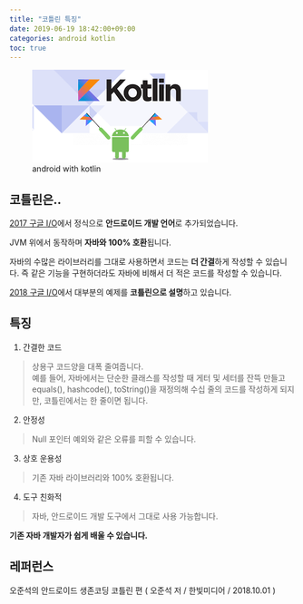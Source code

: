 ```yaml
---
title: "코틀린 특징"
date: 2019-06-19 18:42:00+09:00
categories: android kotlin
toc: true
---
```


<figure>
    <img src="../assets/kotlin.png"/>
    <figcaption>android with kotlin</figcaption>
</figure>

## 코틀린은..

[2017 구글 I/O][2017-google-io-url]에서 정식으로 **안드로이드 개발 언어**로 추가되었습니다.  

JVM 위에서 동작하며 **자바와 100% 호환**됩니다.  

자바의 수많은 라이브러리를 그대로 사용하면서 코드는 **더 간결**하게 작성할 수 있습니다. 즉 같은 기능을 구현하더라도 자바에 비해서 더 적은 코드를 작성할 수 있습니다.  

[2018 구글 I/O][2018-google-io-url]에서 대부분의 예제를 **코틀린으로 설명**하고 있습니다.

## 특징

1. 간결한 코드

> 상용구 코드양을 대폭 줄여줍니다.  
예를 들어, 자바에서는 단순한 클래스를 작성할 때 게터 및 세터를 잔뜩 만들고 equals(), hashcode(), toString()을 재정의해 수십 줄의 코드를 작성하게 되지만, 코틀린에서는 한 줄이면 됩니다.

2.  안정성

> Null 포인터 예외와 같은 오류를 피할 수 있습니다.

3. 상호 운용성

> 기존 자바 라이브러리와 100% 호환됩니다.

4. 도구 친화적

> 자바, 안드로이드 개발 도구에서 그대로 사용 가능합니다.

**기존 자바 개발자가 쉽게 배울 수 있습니다.**

## 레퍼런스

오준석의 안드로이드 생존코딩 코틀린 편 ( 오준석 저 / 한빛미디어 / 2018.10.01 )


[2017-google-io-url]: https://events.google.com/io2017/
[2018-google-io-url]: https://events.google.com/io2018/